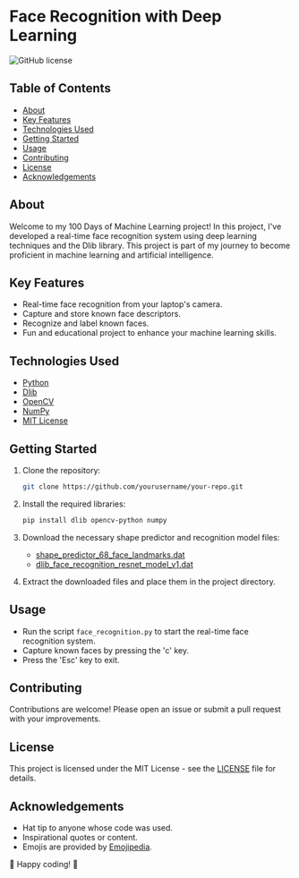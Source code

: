 
# Face Recognition with Deep Learning
![GitHub license](https://img.shields.io/badge/license-MIT-blue.svg)



## Table of Contents
- [About](#about)
- [Key Features](#key-features)
- [Technologies Used](#technologies-used)
- [Getting Started](#getting-started)
- [Usage](#usage)
- [Contributing](#contributing)
- [License](#license)
- [Acknowledgements](#acknowledgements)

## About
Welcome to my 100 Days of Machine Learning project! In this project, I've developed a real-time face recognition system using deep learning techniques and the Dlib library. This project is part of my journey to become proficient in machine learning and artificial intelligence.

## Key Features
- Real-time face recognition from your laptop's camera.
- Capture and store known face descriptors.
- Recognize and label known faces.
- Fun and educational project to enhance your machine learning skills.

## Technologies Used
- [Python](https://www.python.org/)
- [Dlib](http://dlib.net/)
- [OpenCV](https://opencv.org/)
- [NumPy](https://numpy.org/)
- [MIT License](LICENSE)

## Getting Started
1. Clone the repository:
   ```sh
   git clone https://github.com/yourusername/your-repo.git
   ```

2. Install the required libraries:
   ```sh
   pip install dlib opencv-python numpy
   ```

3. Download the necessary shape predictor and recognition model files:
   - [shape_predictor_68_face_landmarks.dat](http://dlib.net/files/shape_predictor_68_face_landmarks.dat.bz2)
   - [dlib_face_recognition_resnet_model_v1.dat](http://dlib.net/files/dlib_face_recognition_resnet_model_v1.dat.bz2)

4. Extract the downloaded files and place them in the project directory.

## Usage
- Run the script `face_recognition.py` to start the real-time face recognition system.
- Capture known faces by pressing the 'c' key.
- Press the 'Esc' key to exit.

## Contributing
Contributions are welcome! Please open an issue or submit a pull request with your improvements.

## License
This project is licensed under the MIT License - see the [LICENSE](LICENSE) file for details.

## Acknowledgements
- Hat tip to anyone whose code was used.
- Inspirational quotes or content.
- Emojis are provided by [Emojipedia](https://emojipedia.org/).

🚀 Happy coding! 🤖
